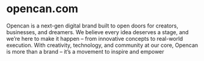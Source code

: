 # opencan.com
Opencan is a next-gen digital brand built to open doors for creators, businesses, and dreamers. We believe every idea deserves a stage, and we’re here to make it happen – from innovative concepts to real-world execution. With creativity, technology, and community at our core, Opencan is more than a brand – it’s a movement to inspire and empower
